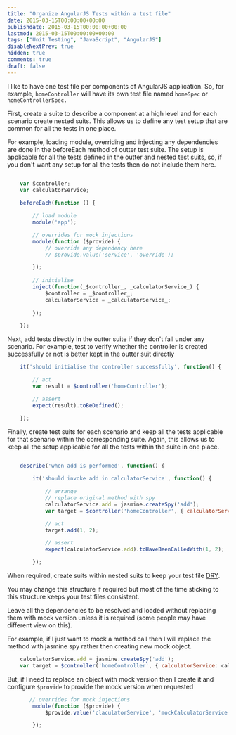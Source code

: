 ```yaml
---
title: "Organize AngularJS Tests within a test file"
date: 2015-03-15T00:00:00+00:00
publishdate: 2015-03-15T00:00:00+00:00
lastmod: 2015-03-15T00:00:00+00:00
tags: ["Unit Testing", "JavaScript", "AngularJS"]
disableNextPrev: true
hidden: true
comments: true
draft: false
---
```


<p>I like to have one test file&nbsp;per components of AngularJS application. So, for example, <code>homeController</code> will have its own test file&nbsp;named <code>homeSpec</code> or <code>homeControllerSpec.</code></p>
<p>First, create a&nbsp;suite to describe a component at a high level and for each scenario create&nbsp;nested suits. This allows us&nbsp;to define any test setup that are common for <!-- more -->all the tests&nbsp;in one place.</p>
<p>For example, loading module, overriding and injecting any dependencies are done in the beforeEach method of outter test suite. The setup is applicable for all the tests defined in the outter and nested test suits, so, if you don't want any setup for all the tests then do not include them here.</p>

```js

    var $controller;
    var calculatorService;
    
    beforeEach(function () {

        // load module
        module('app');

        // overrides for mock injections
        module(function ($provide) {
            // override any dependency here
            // $provide.value('service', 'override'); 

        });
        
        // initialise
        inject(function(_$controller_, _calculatorService_) {
            $controller = _$controller_;
            calculatorService = _calculatorService_;
            
        });

    });
```
<p>Next, add tests directly in the outter suite if they don't fall under any scenario. For example, test to&nbsp;verify whether the controller is created successfully or not is better kept in the outter suit directly</p>

```js
    it('should initialise the controller successfully', function() {

        // act
        var result = $controller('homeController');

        // assert
        expect(result).toBeDefined();

    });
```
<p>Finally, create test suits for each scenario and keep all the tests applicable for that scenario within the corresponding suite. Again, this allows us to keep all the setup applicable for all the tests within the suite in one place.</p>

```js

    describe('when add is performed', function() {
        
        it('should invoke add in calculatorService', function() {

            // arrange
            // replace original method with spy
            calculatorService.add = jasmine.createSpy('add');
            var target = $controller('homeController', { calculatorService: calculatorService });

            // act
            target.add(1, 2);

            // assert
            expect(calculatorService.add).toHaveBeenCalledWith(1, 2);

        });
```
<p>When required, create suits within nested suits to keep your&nbsp;test file&nbsp;<a href="http://en.wikipedia.org/wiki/Don%27t_repeat_yourself" target="_blank">DRY</a>.&nbsp;</p>
<p>You may change this structure if required but most of the time sticking to this structure keeps your&nbsp;test files consistent.</p>
<p>Leave all the dependencies to be resolved and loaded without replacing them with mock version unless it is required (some people may have different view on this).&nbsp;</p>
<p>For example, if I just want to mock a method call then I will replace the method with jasmine spy rather then creating new mock object.&nbsp;</p>

```js
    calculatorService.add = jasmine.createSpy('add');
    var target = $controller('homeController', { calculatorService: calculatorService });
```

<p>But, if I need&nbsp;to replace an object with mock version then I create it and configure <code>$provide</code> to provide the mock version when requested</p>

```js
       // overrides for mock injections
        module(function ($provide) {
            $provide.value('claculatorService', 'mockCalculatorService'); 

        });
```
<p>&nbsp;</p>